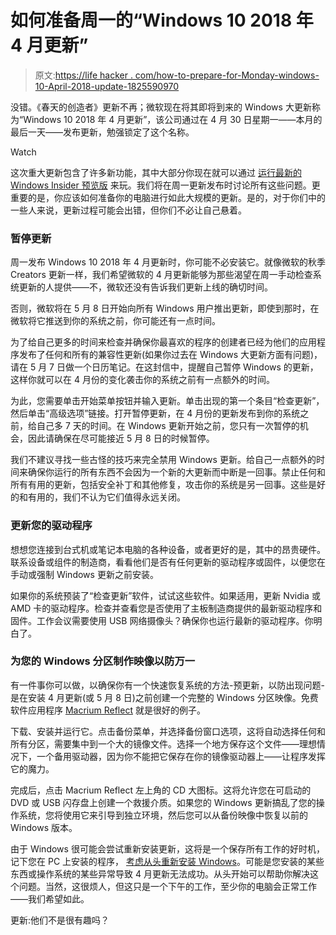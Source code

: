 # 如何准备周一的“Windows 10 2018 年 4 月更新”

> 原文:[https://life hacker . com/how-to-prepare-for-Monday-windows-10-April-2018-update-1825590970](https://lifehacker.com/how-to-prepare-for-mondays-windows-10-april-2018-update-1825590970)

没错。《春天的创造者》更新不再；微软现在将其即将到来的 Windows 大更新称为“Windows 10 2018 年 4 月更新”，该公司通过在 4 月 30 日星期一——本月的最后一天——发布更新，勉强锁定了这个名称。

Watch

这次重大更新包含了许多新功能，其中大部分你现在就可以通过 [运行最新的 Windows Insider 预览版](https://lifehacker.com/how-to-get-the-windows-10-spring-creators-update-right-1824715285) 来玩。我们将在周一更新发布时讨论所有这些问题。更重要的是，你应该如何准备你的电脑进行如此大规模的更新。是的，对于你们中的一些人来说，更新过程可能会出错，但你们不必让自己悬着。

### 暂停更新

周一发布 Windows 10 2018 年 4 月更新时，你可能不必安装它。就像微软的秋季 Creators 更新一样，我们希望微软的 4 月更新能够为那些渴望在周一手动检查系统更新的人提供——不，微软还没有告诉我们更新上线的确切时间。

否则，微软将在 5 月 8 日开始向所有 Windows 用户推出更新，即使到那时，在微软将它推送到你的系统之前，你可能还有一点时间。

为了给自己更多的时间来检查并确保你最喜欢的程序的创建者已经为他们的应用程序发布了任何和所有的兼容性更新(如果你过去在 Windows 大更新方面有问题)，请在 5 月 7 日做一个日历笔记。在这封信中，提醒自己暂停 Windows 的更新，这样你就可以在 4 月份的变化袭击你的系统之前有一点额外的时间。

为此，您需要单击开始菜单按钮并输入更新。单击出现的第一个条目“检查更新”，然后单击“高级选项”链接。打开暂停更新，在 4 月份的更新发布到你的系统之前，给自己多 7 天的时间。在 Windows 更新开始之前，您只有一次暂停的机会，因此请确保在尽可能接近 5 月 8 日的时候暂停。

我们不建议寻找一些古怪的技巧来完全禁用 Windows 更新。给自己一点额外的时间来确保你运行的所有东西不会因为一个新的大更新而中断是一回事。禁止任何和所有有用的更新，包括安全补丁和其他修复，攻击你的系统是另一回事。这些是好的和有用的，我们不认为它们值得永远关闭。

### 更新您的驱动程序

想想您连接到台式机或笔记本电脑的各种设备，或者更好的是，其中的昂贵硬件。联系设备或组件的制造商，看看他们是否有任何更新的驱动程序或固件，以便您在手动或强制 Windows 更新之前安装。

如果你的系统预装了“检查更新”软件，试试这些软件。如果适用，更新 Nvidia 或 AMD 卡的驱动程序。检查并查看您是否使用了主板制造商提供的最新驱动程序和固件。工作会议需要使用 USB 网络摄像头？确保你也运行最新的驱动程序。你明白了。

### 为您的 Windows 分区制作映像以防万一

有一件事你可以做，以确保你有一个快速恢复系统的方法-预更新，以防出现问题-是在安装 4 月更新(或 5 月 8 日)之前创建一个完整的 Windows 分区映像。免费软件应用程序 [Macrium Reflect](https://lifehacker.com/back-up-and-clone-your-hard-drive-with-macrium-reflect-1825289970#_ga=2.151345145.1796333717.1524750339-3846207152.1521480874) 就是很好的例子。

下载、安装并运行它。点击备份菜单，并选择备份窗口选项，这将自动选择任何和所有分区，需要集中到一个大的镜像文件。选择一个地方保存这个文件——理想情况下，一个备用驱动器，因为你不能把它保存在你的镜像驱动器上——让程序发挥它的魔力。

完成后，点击 Macrium Reflect 左上角的 CD 大图标。这将允许您在可启动的 DVD 或 USB 闪存盘上创建一个救援介质。如果您的 Windows 更新搞乱了您的操作系统，您将使用它来引导到独立环境，然后您可以从备份映像中恢复以前的 Windows 版本。

由于 Windows 很可能会尝试重新安装更新，这将是一个保存所有工作的好时机，记下您在 PC 上安装的程序， [考虑从头重新安装 Windows](https://www.gizmodo.com.au/2016/10/how-to-make-your-windows-10-computer-work-like-new-again/)。可能是您安装的某些东西或操作系统的某些异常导致 4 月更新无法成功。从头开始可以帮助你解决这个问题。当然，这很烦人，但这只是一个下午的工作，至少你的电脑会正常工作——我们希望如此。

更新:他们不是很有趣吗？